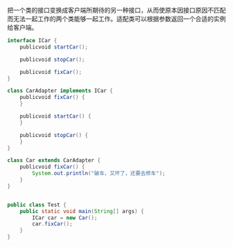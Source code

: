 把一个类的接口变换成客户端所期待的另一种接口，从而使原本因接口原因不匹配而无法一起工作的两个类能够一起工作。适配类可以根据参数返回一个合适的实例给客户端。
```java
interface ICar {
    publicvoid startCar();

    publicvoid stopCar();

    publicvoid fixCar();
}

class CarAdapter implements ICar {
    publicvoid fixCar() {
    }

    publicvoid startCar() {
    }

    publicvoid stopCar() {
    }
}

class Car extends CarAdapter {
    publicvoid fixCar() {
        System.out.println("破车，又坏了，还要去修车");
    }
}


public class Test {
    public static void main(String[] args) {
        ICar car = new Car();
        car.fixCar();
    }
}

```